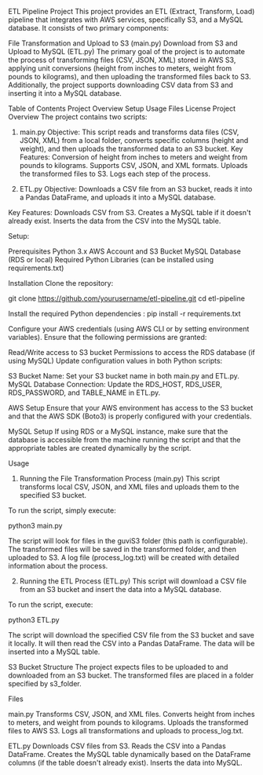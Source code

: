 ETL Pipeline Project
This project provides an ETL (Extract, Transform, Load) pipeline that integrates with AWS services, specifically S3, and a MySQL database. It consists of two primary components:

File Transformation and Upload to S3 (main.py)
Download from S3 and Upload to MySQL (ETL.py)
The primary goal of the project is to automate the process of transforming files (CSV, JSON, XML) stored in AWS S3, applying unit conversions 
(height from inches to meters, weight from pounds to kilograms), and then uploading the transformed files back to S3. Additionally, the project supports downloading CSV data from S3 and inserting it into a MySQL database.


Table of Contents
Project Overview
Setup
Usage
Files
License
Project Overview
The project contains two scripts:

1. main.py
Objective: This script reads and transforms data files (CSV, JSON, XML) from a local folder, converts specific columns (height and weight), and then uploads the transformed data to an S3 bucket.
Key Features:
Conversion of height from inches to meters and weight from pounds to kilograms.
Supports CSV, JSON, and XML formats.
Uploads the transformed files to S3.
Logs each step of the process.

2. ETL.py
Objective: Downloads a CSV file from an S3 bucket, reads it into a Pandas DataFrame, and uploads it into a MySQL database.

Key Features:
Downloads CSV from S3.
Creates a MySQL table if it doesn't already exist.
Inserts the data from the CSV into the MySQL table.

Setup:

Prerequisites
Python 3.x
AWS Account and S3 Bucket
MySQL Database (RDS or local)
Required Python Libraries (can be installed using requirements.txt)

Installation
Clone the repository:

git clone https://github.com/yourusername/etl-pipeline.git
cd etl-pipeline


Install the required Python dependencies :
pip install -r requirements.txt

Configure your AWS credentials (using AWS CLI or by setting environment variables). Ensure that the following permissions are granted:

Read/Write access to S3 bucket
Permissions to access the RDS database (if using MySQL)
Update configuration values in both Python scripts:

S3 Bucket Name: Set your S3 bucket name in both main.py and ETL.py.
MySQL Database Connection: Update the RDS_HOST, RDS_USER, RDS_PASSWORD, and TABLE_NAME in ETL.py.


AWS Setup
Ensure that your AWS environment has access to the S3 bucket and that the AWS SDK (Boto3) is properly configured with your credentials.

MySQL Setup
If using RDS or a MySQL instance, make sure that the database is accessible from the machine running the script and that the appropriate tables are created dynamically by the script.

Usage
1. Running the File Transformation Process (main.py)
This script transforms local CSV, JSON, and XML files and uploads them to the specified S3 bucket.

To run the script, simply execute:

python3 main.py

The script will look for files in the guviS3 folder (this path is configurable).
The transformed files will be saved in the transformed folder, and then uploaded to S3.
A log file (process_log.txt) will be created with detailed information about the process.


2. Running the ETL Process (ETL.py)
This script will download a CSV file from an S3 bucket and insert the data into a MySQL database.

To run the script, execute:

python3 ETL.py

The script will download the specified CSV file from the S3 bucket and save it locally.
It will then read the CSV into a Pandas DataFrame.
The data will be inserted into a MySQL table.

S3 Bucket Structure
The project expects files to be uploaded to and downloaded from an S3 bucket. The transformed files are placed in a folder specified by s3_folder.

Files

main.py
Transforms CSV, JSON, and XML files.
Converts height from inches to meters, and weight from pounds to kilograms.
Uploads the transformed files to AWS S3.
Logs all transformations and uploads to process_log.txt.

ETL.py
Downloads CSV files from S3.
Reads the CSV into a Pandas DataFrame.
Creates the MySQL table dynamically based on the DataFrame columns (if the table doesn't already exist).
Inserts the data into MySQL.



